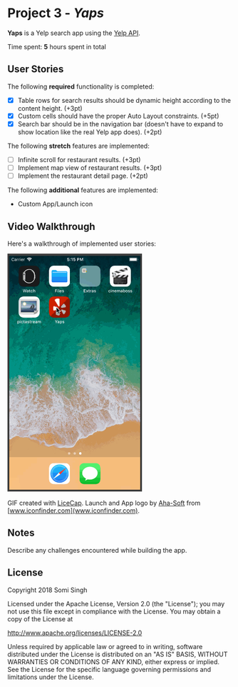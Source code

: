 # Project 3 - *Yaps*

**Yaps** is a Yelp search app using the [Yelp API](http://www.yelp.com/developers/documentation/v2/search_api).

Time spent: **5** hours spent in total

## User Stories

The following **required** functionality is completed:

- [x] Table rows for search results should be dynamic height according to the content height. (+3pt)
- [x] Custom cells should have the proper Auto Layout constraints. (+5pt)
- [x] Search bar should be in the navigation bar (doesn't have to expand to show location like the real Yelp app does). (+2pt)

The following **stretch** features are implemented:

- [ ] Infinite scroll for restaurant results. (+3pt)
- [ ] Implement map view of restaurant results. (+3pt)
- [ ] Implement the restaurant detail page. (+2pt)

The following **additional** features are implemented:

* Custom App/Launch icon
<!---
Please list two areas of the assignment you'd like to **discuss further with your peers** during the next class (examples include better ways to implement something, how to extend your app in certain ways, etc):

1.
2.
-->
## Video Walkthrough

Here's a walkthrough of implemented user stories:

![Yaps Video Walkthrough](https://github.com/sks3/yaps/blob/master/yaps1.gif)

GIF created with [LiceCap](http://www.cockos.com/licecap/).
Launch and App logo by [Aha-Soft](https://www.iconfinder.com/aha-soft) from [www.iconfinder.com](www.iconfinder.com).

## Notes

Describe any challenges encountered while building the app.

## License

Copyright 2018 Somi Singh

Licensed under the Apache License, Version 2.0 (the "License");
you may not use this file except in compliance with the License.
You may obtain a copy of the License at

http://www.apache.org/licenses/LICENSE-2.0

Unless required by applicable law or agreed to in writing, software
distributed under the License is distributed on an "AS IS" BASIS,
WITHOUT WARRANTIES OR CONDITIONS OF ANY KIND, either express or implied.
See the License for the specific language governing permissions and
limitations under the License.
